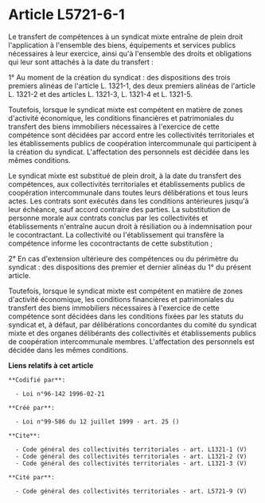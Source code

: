 # Article L5721-6-1

Le transfert de compétences à un syndicat mixte entraîne de plein droit l'application à l'ensemble des biens, équipements et
services publics nécessaires à leur exercice, ainsi qu'à l'ensemble des droits et obligations qui leur sont attachés à la
date du transfert : 

1° Au moment de la création du syndicat : des dispositions des trois premiers alinéas de l'article L. 1321-1, des deux
premiers alinéas de l'article L. 1321-2 et des articles L. 1321-3, L. 1321-4 et L. 1321-5. 

Toutefois, lorsque le syndicat mixte est compétent en matière de zones d'activité économique, les conditions financières et
patrimoniales du transfert des biens immobiliers nécessaires à l'exercice de cette compétence sont décidées par accord entre
les collectivités territoriales et les établissements publics de coopération intercommunale qui participent à la création du
syndicat. L'affectation des personnels est décidée dans les mêmes conditions. 

Le syndicat mixte est substitué de plein droit, à la date du transfert des compétences, aux collectivités territoriales et
établissements publics de coopération intercommunale dans toutes leurs délibérations et tous leurs actes. Les contrats sont
exécutés dans les conditions antérieures jusqu'à leur échéance, sauf accord contraire des parties. La substitution de
personne morale aux contrats conclus par les collectivités et établissements n'entraîne aucun droit à résiliation ou à
indemnisation pour le cocontractant. La collectivité ou l'établissement qui transfère la compétence informe les
cocontractants de cette substitution ; 

2° En cas d'extension ultérieure des compétences ou du périmètre du syndicat : des dispositions des premier et dernier
alinéas du 1° du présent article. 

Toutefois, lorsque le syndicat mixte est compétent en matière de zones d'activité économique, les conditions financières et
patrimoniales du transfert des biens immobiliers nécessaires à l'exercice de cette compétence sont décidées dans les
conditions fixées par les statuts du syndicat et, à défaut, par délibérations concordantes du comité du syndicat mixte et des
organes délibérants des collectivités et établissements publics de coopération intercommunale membres. L'affectation des
personnels est décidée dans les mêmes conditions.

**Liens relatifs à cet article**

	**Codifié par**:

	  - Loi n°96-142 1996-02-21

	**Créé par**:

	  - Loi n°99-586 du 12 juillet 1999 - art. 25 ()

	**Cite**:

	  - Code général des collectivités territoriales - art. L1321-1 (V)
	  - Code général des collectivités territoriales - art. L1321-2 (V)
	  - Code général des collectivités territoriales - art. L1321-3 (V)

	**Cité par**:

	  - Code général des collectivités territoriales - art. L5721-9 (V)
